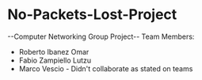 # No-Packets-Lost-Project
--Computer Networking Group Project--
Team Members:
- Roberto Ibanez Omar
- Fabio Zampiello Lutzu
- Marco Vescio - Didn't collaborate as stated on teams
